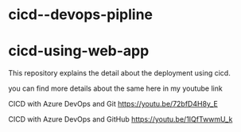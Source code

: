 # cicd--devops-pipline

# cicd-using-web-app

This repository explains the detail about the deployment using cicd.

you can find more details about the same here in my youtube link

CICD with Azure DevOps and Git
https://youtu.be/72bfD4H8y_E

CICD with Azure DevOps and GitHub
https://youtu.be/1IQfTwwmU_k



